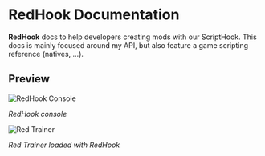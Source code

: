 # RedHook Documentation

**RedHook** docs to help developers creating mods with our ScriptHook. This docs is mainly focused around my API, but also feature a game scripting reference (natives, ...).

## Preview

![RedHook Console](https://raw.githubusercontent.com/Red-Mods/RedHook-Docs/main/assets/red_hook_console.png)

*RedHook console*

![Red Trainer](https://raw.githubusercontent.com/Red-Mods/RedHook-Docs/main/assets/red_trainer.png)

*Red Trainer loaded with RedHook*
